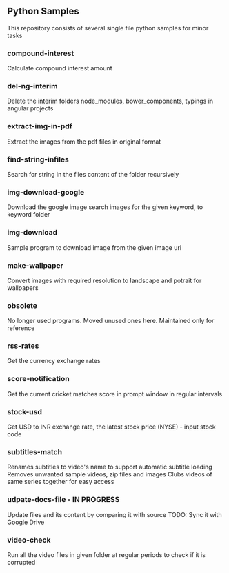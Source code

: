 ## Python Samples
This repository consists of several single file python samples for minor tasks

### compound-interest
Calculate compound interest amount

### del-ng-interim
Delete the interim folders node_modules, bower_components, typings in angular projects

### extract-img-in-pdf
Extract the images from the pdf files in original format

### find-string-infiles
Search for string in the files content of the folder recursively

### img-download-google
Download the google image search images for the given keyword, to keyword folder

### img-download
Sample program to download image from the given image url

### make-wallpaper
Convert images with required resolution to landscape and potrait for wallpapers

### obsolete
No longer used programs. Moved unused ones here. Maintained only for reference

### rss-rates
Get the currency exchange rates

### score-notification
Get the current cricket matches score in prompt window in regular intervals

### stock-usd
Get USD to INR exchange rate, the latest stock price (NYSE) - input stock code

### subtitles-match
Renames subtitles to video's name to support automatic subtitle loading
Removes unwanted sample videos, zip files and images
Clubs videos of same series together for easy access

### udpate-docs-file - IN PROGRESS 
Update files and its content by comparing it with source
TODO: Sync it with Google Drive

### video-check
Run all the video files in given folder at regular periods to check if it is corrupted